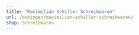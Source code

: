 ```yaml
---
title: "Maximilian Schiller Schreibwaren"
url: /bobingen/maximilian-schiller-schreibwaren/
shop: Schreibwaren
---
```

